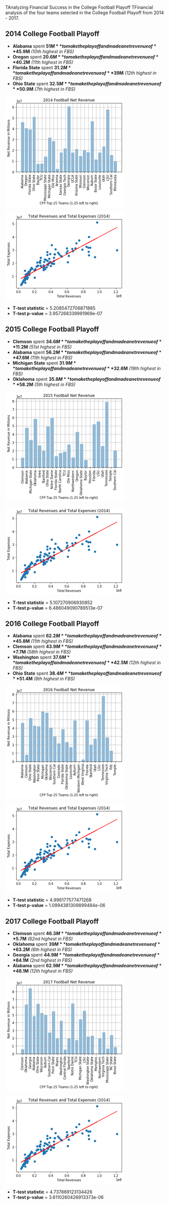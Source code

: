 TAnalyzing Financial Success in the College Football Playoff
TFinancial analysis of the four teams selected in the College Football Playoff from 2014 - 2017.

## 2014 College Football Playoff
* **Alabama** spent **$51M** to make the playoff and made a net revenue of **$45.9M** *(10th highest in FBS)*
* **Oregon** spent **$20.6M** to make the playoff and made a net revenue of **$40.2M** *(11th highest in FBS)*
* **Florida State** spent **$31.2M** to make the playoff and made a net revenue of **$39M** *(12th highest in FBS)*
* **Ohio State** spent **$32.5M** to make the playoff and made a net revenue of **$50.9M** *(7th highest in FBS)*

![Test Image 1](2014_net_revenue.png)

![Test Image 1](2014_scatter.png)
* **T-test statistic** = 5.2085472706871885
* **T-test p-value** = 3.957268339991969e-07

## 2015 College Football Playoff
* **Clemson** spent **$34.6M** to make the playoff and made a net revenue of **$11.2M** *(51st highest in FBS)*
* **Alabama** spent **$56.2M** to make the playoff and made a net revenue of **$47.6M** *(11th highest in FBS)*
* **Michigan State** spent **$31.9M** to make the playoff and made a net revenue of **$32.6M** *(19th highest in FBS)*
* **Oklahoma** spent **$35.8M** to make the playoff and made a net revenue of **$58.2M** *(5th highest in FBS)*

![Test Image 1](2015_net_revenue.png)

![Test Image 1](2014_scatter.png)
* **T-test statistic** = 5.107270906930852
* **T-test p-value** = 6.486049090789513e-07

## 2016 College Football Playoff
* **Alabama** spent **$62.2M** to make the playoff and made a net revenue of **$45.8M** *(11th highest in FBS)*
* **Clemson** spent **$43.9M** to make the playoff and made a net revenue of **$7.7M** *(58th highest in FBS)*
* **Washington** spent **$37.6M** to make the playoff and made a net revenue of **$42.5M** *(12th highest in FBS)*
* **Ohio State** spent **$38.4M** to make the playoff and made a net revenue of **$51.4M** *(8th highest in FBS)*

![Test Image 1](2016_net_revenue.png)

![Test Image 1](2014_scatter.png)
* **T-test statistic** = 4.996177577471268
* **T-test p-value** = 1.0994381309899484e-06

## 2017 College Football Playoff
* **Clemson** spent **$46.3M** to make the playoff and made a net revenue of **$5.7M** *(62nd highest in FBS)*
* **Oklahoma** spent **$39M** to make the playoff and made a net revenue of **$63.2M** *(6th highest in FBS)*
* **Georgia** spent **$44.9M** to make the playoff and made a net revenue of **$84.1M** *(2nd highest in FBS)*
* **Alabama** spent **$62.9M** to make the playoff and made a net revenue of **$48.1M** *(12th highest in FBS)*

![Test Image 1](2017_net_revenue.png)

![Test Image 1](2014_scatter.png)
* **T-test statistic** = 4.737869123134426
* **T-test p-value** = 3.6110260426913373e-06
